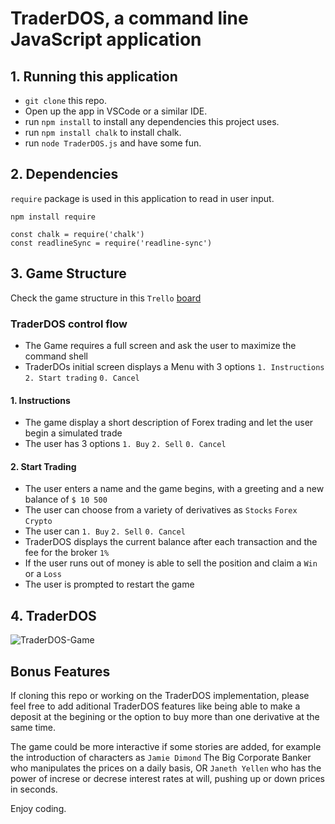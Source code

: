 # TraderDOS, a command line JavaScript application

## 1. Running this application

* `git clone` this repo.
* Open up the app in VSCode or a similar IDE.
* run `npm install` to install any dependencies this project uses.
* run `npm install chalk` to install chalk.
* run `node TraderDOS.js` and have some fun.

## 2. Dependencies

`require` package is used in this application to read in user input.

```npm install require```

```javacript
const chalk = require('chalk')
const readlineSync = require('readline-sync')
```

## 3. Game Structure

Check the game structure in this `Trello`  [board](https://trello.com/b/zTBYt0qg/trader-dos-game) 

### TraderDOS control flow

* The Game requires a full screen and ask the user to maximize the command shell
* TraderDOs initial screen displays a Menu with 3 options `1. Instructions` `2. Start trading` `0. Cancel`
#### 1. Instructions

* The game display a short description of Forex trading and let the user begin a simulated trade
* The user has 3 options `1. Buy` `2. Sell` `0. Cancel`

#### 2. Start Trading

* The user enters a name and the game begins, with a greeting and a new balance of ` $ 10 500 `
* The user can choose from a variety of derivatives as `Stocks` `Forex` `Crypto`
* The user can `1. Buy` `2. Sell` `0. Cancel`
* TraderDOS displays the current balance after each transaction and the fee for the broker `1%`
* If the user runs out of money is able to sell the position and claim a `Win` or a `Loss`
* The user is prompted to restart the game

## 4. TraderDOS

![TraderDOS-Game](./TraderDOS.gif)

## Bonus Features

If cloning this repo or working on the TraderDOS implementation, please feel free to add aditional TraderDOS features like being able to make a deposit at the begining or the option to buy more than one derivative at the same time.

The game could be more interactive if some stories are added, for example the introduction of characters as `Jamie Dimond` The Big Corporate Banker who manipulates the prices on a daily basis, OR `Janeth Yellen` who has the power of increse or decrese interest rates at will, pushing up or down prices in seconds.

Enjoy coding.
